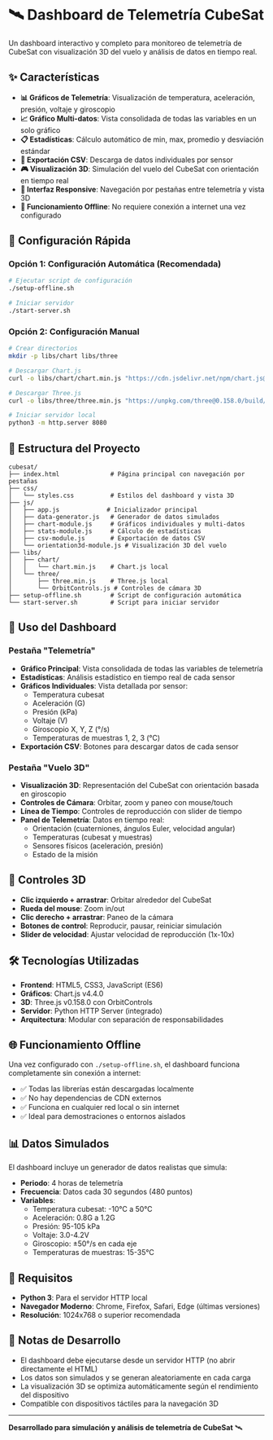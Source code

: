 # 🛰️ Dashboard de Telemetría CubeSat

Un dashboard interactivo y completo para monitoreo de telemetría de CubeSat con visualización 3D del vuelo y análisis de datos en tiempo real.

## ✨ Características

- **📊 Gráficos de Telemetría**: Visualización de temperatura, aceleración, presión, voltaje y giroscopio
- **📈 Gráfico Multi-datos**: Vista consolidada de todas las variables en un solo gráfico
- **📋 Estadísticas**: Cálculo automático de min, max, promedio y desviación estándar
- **💾 Exportación CSV**: Descarga de datos individuales por sensor
- **🎮 Visualización 3D**: Simulación del vuelo del CubeSat con orientación en tiempo real
- **📱 Interfaz Responsive**: Navegación por pestañas entre telemetría y vista 3D
- **🔄 Funcionamiento Offline**: No requiere conexión a internet una vez configurado

## 🚀 Configuración Rápida

### Opción 1: Configuración Automática (Recomendada)
```bash
# Ejecutar script de configuración
./setup-offline.sh

# Iniciar servidor
./start-server.sh
```

### Opción 2: Configuración Manual
```bash
# Crear directorios
mkdir -p libs/chart libs/three

# Descargar Chart.js
curl -o libs/chart/chart.min.js "https://cdn.jsdelivr.net/npm/chart.js@4.4.0/dist/chart.min.js"

# Descargar Three.js
curl -o libs/three/three.min.js "https://unpkg.com/three@0.158.0/build/three.min.js"

# Iniciar servidor local
python3 -m http.server 8080
```

## 📂 Estructura del Proyecto

```
cubesat/
├── index.html              # Página principal con navegación por pestañas
├── css/
│   └── styles.css          # Estilos del dashboard y vista 3D
├── js/
│   ├── app.js             # Inicializador principal
│   ├── data-generator.js   # Generador de datos simulados
│   ├── chart-module.js     # Gráficos individuales y multi-datos
│   ├── stats-module.js     # Cálculo de estadísticas
│   ├── csv-module.js       # Exportación de datos CSV
│   └── orientation3d-module.js # Visualización 3D del vuelo
├── libs/
│   ├── chart/
│   │   └── chart.min.js    # Chart.js local
│   └── three/
│       ├── three.min.js    # Three.js local
│       └── OrbitControls.js # Controles de cámara 3D
├── setup-offline.sh        # Script de configuración automática
└── start-server.sh         # Script para iniciar servidor
```

## 🎯 Uso del Dashboard

### Pestaña "Telemetría"
- **Gráfico Principal**: Vista consolidada de todas las variables de telemetría
- **Estadísticas**: Análisis estadístico en tiempo real de cada sensor
- **Gráficos Individuales**: Vista detallada por sensor:
  - Temperatura cubesat
  - Aceleración (G)
  - Presión (kPa)
  - Voltaje (V)
  - Giroscopio X, Y, Z (°/s)
  - Temperaturas de muestras 1, 2, 3 (°C)
- **Exportación CSV**: Botones para descargar datos de cada sensor

### Pestaña "Vuelo 3D"
- **Visualización 3D**: Representación del CubeSat con orientación basada en giroscopio
- **Controles de Cámara**: Orbitar, zoom y paneo con mouse/touch
- **Línea de Tiempo**: Controles de reproducción con slider de tiempo
- **Panel de Telemetría**: Datos en tiempo real:
  - Orientación (cuaterniones, ángulos Euler, velocidad angular)
  - Temperaturas (cubesat y muestras)
  - Sensores físicos (aceleración, presión)
  - Estado de la misión

## 🔧 Controles 3D

- **Clic izquierdo + arrastrar**: Orbitar alrededor del CubeSat
- **Rueda del mouse**: Zoom in/out
- **Clic derecho + arrastrar**: Paneo de la cámara
- **Botones de control**: Reproducir, pausar, reiniciar simulación
- **Slider de velocidad**: Ajustar velocidad de reproducción (1x-10x)

## 🛠️ Tecnologías Utilizadas

- **Frontend**: HTML5, CSS3, JavaScript (ES6)
- **Gráficos**: Chart.js v4.4.0
- **3D**: Three.js v0.158.0 con OrbitControls
- **Servidor**: Python HTTP Server (integrado)
- **Arquitectura**: Modular con separación de responsabilidades

## 🌐 Funcionamiento Offline

Una vez configurado con `./setup-offline.sh`, el dashboard funciona completamente sin conexión a internet:

- ✅ Todas las librerías están descargadas localmente
- ✅ No hay dependencias de CDN externos
- ✅ Funciona en cualquier red local o sin internet
- ✅ Ideal para demostraciones o entornos aislados

## 📊 Datos Simulados

El dashboard incluye un generador de datos realistas que simula:

- **Periodo**: 4 horas de telemetría
- **Frecuencia**: Datos cada 30 segundos (480 puntos)
- **Variables**:
  - Temperatura cubesat: -10°C a 50°C
  - Aceleración: 0.8G a 1.2G  
  - Presión: 95-105 kPa
  - Voltaje: 3.0-4.2V
  - Giroscopio: ±50°/s en cada eje
  - Temperaturas de muestras: 15-35°C

## 🚨 Requisitos

- **Python 3**: Para el servidor HTTP local
- **Navegador Moderno**: Chrome, Firefox, Safari, Edge (últimas versiones)
- **Resolución**: 1024x768 o superior recomendada

## 📝 Notas de Desarrollo

- El dashboard debe ejecutarse desde un servidor HTTP (no abrir directamente el HTML)
- Los datos son simulados y se generan aleatoriamente en cada carga
- La visualización 3D se optimiza automáticamente según el rendimiento del dispositivo
- Compatible con dispositivos táctiles para la navegación 3D

---

**Desarrollado para simulación y análisis de telemetría de CubeSat** 🛰️
